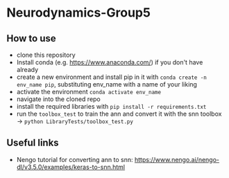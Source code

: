 # Neurodynamics-Group5

## How to use
- clone this repository
- Install conda (e.g. https://www.anaconda.com/) if you don't have already
- create a new environment and install pip in it with `conda create -n env_name pip`, substituting env_name with a name of your liking
- activate the environment `conda activate env_name`
- navigate into the cloned repo
- install the required libraries with `pip install -r requirements.txt`
- run the `toolbox_test` to train the ann and convert it with the snn toolbox -> `python LibraryTests/toolbox_test.py`


## Useful links
- Nengo tutorial for converting ann to snn: https://www.nengo.ai/nengo-dl/v3.5.0/examples/keras-to-snn.html
